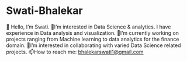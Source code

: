 # Swati-Bhalekar
👋 Hello, I’m Swati. 
👀I’m interested in Data Science &amp; analytics. I have experience in Data analysis and visualization. 
🌱I’m currently working on projects ranging from Machine learning to data analytics for the finance domain. 
💞️I’m interested in collaborating with varied Data Science related projects. 
📫How to reach me: bhalekarswati1@gmail.com
